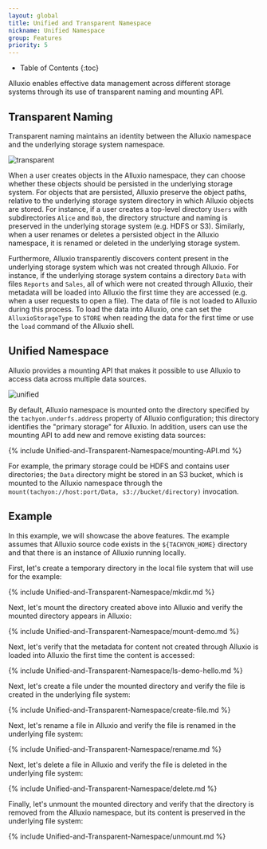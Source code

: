 ```yaml
---
layout: global
title: Unified and Transparent Namespace
nickname: Unified Namespace
group: Features
priority: 5
---
```


* Table of Contents
{:toc}

Alluxio enables effective data management across different storage systems through its use of
transparent naming and mounting API.

## Transparent Naming

Transparent naming maintains an identity between the Alluxio namespace and the underlying storage
system namespace.

![transparent]({{site.data.img.screenshot_transparent}})

When a user creates objects in the Alluxio namespace, they can choose whether these objects should
be persisted in the underlying storage system. For objects that are persisted, Alluxio preserve the
object paths, relative to the underlying storage system directory in which Alluxio objects are
stored. For instance, if a user creates a top-level directory `Users` with subdirectories `Alice`
and `Bob`, the directory structure and naming is preserved in the underlying storage system (e.g.
HDFS or S3). Similarly, when a user renames or deletes a persisted object in the Alluxio namespace,
it is renamed or deleted in the underlying storage system.

Furthermore, Alluxio transparently discovers content present in the underlying storage system which
was not created through Alluxio. For instance, if the underlying storage system contains a directory
`Data` with files `Reports` and `Sales`, all of which were not created through Alluxio, their
metadata will be loaded into Alluxio the first time they are accessed (e.g. when a user requests to
open a file). The data of file is not loaded to Alluxio during this process. To load the data into
Alluxio, one can set the `AlluxioStorageType` to `STORE` when reading the data for the first time or
use the `load` command of the Alluxio shell.

## Unified Namespace

Alluxio provides a mounting API that makes it possible to use Alluxio to access data across multiple
data sources.

![unified]({{site.data.img.screenshot_unified}})

By default, Alluxio namespace is mounted onto the directory specified by the
`tachyon.underfs.address` property of Alluxio configuration; this directory identifies the
"primary storage" for Alluxio. In addition, users can use the mounting API to add new and remove
existing data sources:

{% include Unified-and-Transparent-Namespace/mounting-API.md %}

For example, the primary storage could be HDFS and contains user directories; the `Data` directory
might be stored in an S3 bucket, which is mounted to the Alluxio namespace through the
`mount(tachyon://host:port/Data, s3://bucket/directory)` invocation.

## Example

In this example, we will showcase the above features. The example assumes that Alluxio source code
exists in the `${TACHYON_HOME}` directory and that there is an instance of Alluxio running locally.

First, let's create a temporary directory in the local file system that will use for the example:

{% include Unified-and-Transparent-Namespace/mkdir.md %}

Next, let's mount the directory created above into Alluxio and verify the mounted directory
appears in Alluxio:

{% include Unified-and-Transparent-Namespace/mount-demo.md %}

Next, let's verify that the metadata for content not created through Alluxio is loaded into Alluxio
the first time the content is accessed:

{% include Unified-and-Transparent-Namespace/ls-demo-hello.md %}

Next, let's create a file under the mounted directory and verify the file is created in the underlying
file system:

{% include Unified-and-Transparent-Namespace/create-file.md %}

Next, let's rename a file in Alluxio and verify the file is renamed in the underlying file system:

{% include Unified-and-Transparent-Namespace/rename.md %}

Next, let's delete a file in Alluxio and verify the file is deleted in the underlying file system:

{% include Unified-and-Transparent-Namespace/delete.md %}

Finally, let's unmount the mounted directory and verify that the directory is removed from the
Alluxio namespace, but its content is preserved in the underlying file system:

{% include Unified-and-Transparent-Namespace/unmount.md %}
